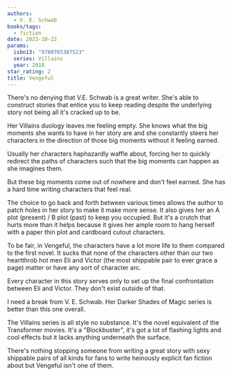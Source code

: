 ```yaml
---
authors:
  - V. E. Schwab
books/tags:
  - fiction
date: 2023-10-22
params:
  isbn13: "9780765387523"
  series: Villains
  year: 2018
star_rating: 2
title: Vengeful
---
```


There's no denying that V.E. Schwab is a great writer. She's able to construct stories that entice you to keep reading despite the underlying story not being all it's cracked up to be.

Her Villains duology leaves me feeling empty. She knows what the big moments she wants to have in her story are and she constantly steers her characters in the direction of those big moments without it feeling earned.

<!--more-->

Usually her characters haphazardly waffle about, forcing her to quickly redirect the paths of characters such that the big moments can happen as she imagines them.

But these big moments come out of nowhere and don't feel earned. She has a hard time writing characters that feel real.

The choice to go back and forth between various times allows the author to patch holes in her story to make it make more sense. It also gives her an A plot (present) / B plot (past) to keep you occupied. But it's a crutch that hurts more than it helps because it gives her ample room to hang herself with a paper thin plot and cardboard cutout characters.

To be fair, in Vengeful, the characters have a lot more life to them compared to the first novel. It sucks that none of the characters other than our two heartthrob hot men Eli and Victor (the most shippable pair to ever grace a page) matter or have any sort of character arc.

Every character in this story serves only to set up the final confrontation between Eli and Victor. They don't exist outside of that.

I need a break from V. E. Schwab. Her Darker Shades of Magic series is better than this one overall.

The Villains series is all style no substance. It's the novel equivalent of the Transformer movies. It's a "Blockbuster", it's got a lot of flashing lights and cool effects but it lacks anything underneath the surface.

There's nothing stopping someone from writing a great story with sexy shippable pairs of all kinds for fans to write heinously explicit fan fiction about but Vengeful isn't one of them.
